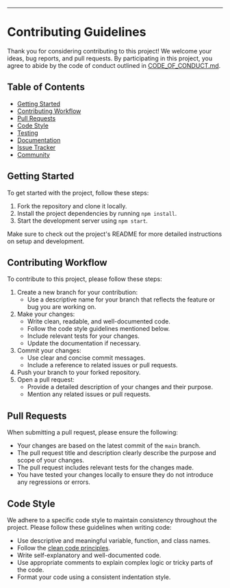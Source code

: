 ---

# Contributing Guidelines

Thank you for considering contributing to this project! We welcome your ideas, bug reports, and pull requests. By participating in this project, you agree to abide by the code of conduct outlined in [CODE_OF_CONDUCT.md](./CODE_OF_CONDUCT.md).

## Table of Contents

- [Getting Started](#getting-started)
- [Contributing Workflow](#contributing-workflow)
- [Pull Requests](#pull-requests)
- [Code Style](#code-style)
- [Testing](#testing)
- [Documentation](#documentation)
- [Issue Tracker](#issue-tracker)
- [Community](#community)

## Getting Started

To get started with the project, follow these steps:

1. Fork the repository and clone it locally.
2. Install the project dependencies by running `npm install`.
3. Start the development server using `npm start`.

Make sure to check out the project's README for more detailed instructions on setup and development.

## Contributing Workflow

To contribute to this project, please follow these steps:

1. Create a new branch for your contribution:
   - Use a descriptive name for your branch that reflects the feature or bug you are working on.
2. Make your changes:
   - Write clean, readable, and well-documented code.
   - Follow the code style guidelines mentioned below.
   - Include relevant tests for your changes.
   - Update the documentation if necessary.
3. Commit your changes:
   - Use clear and concise commit messages.
   - Include a reference to related issues or pull requests.
4. Push your branch to your forked repository.
5. Open a pull request:
   - Provide a detailed description of your changes and their purpose.
   - Mention any related issues or pull requests.

## Pull Requests

When submitting a pull request, please ensure the following:

- Your changes are based on the latest commit of the `main` branch.
- The pull request title and description clearly describe the purpose and scope of your changes.
- The pull request includes relevant tests for the changes made.
- You have tested your changes locally to ensure they do not introduce any regressions or errors.

## Code Style

We adhere to a specific code style to maintain consistency throughout the project. Please follow these guidelines when writing code:

- Use descriptive and meaningful variable, function, and class names.
- Follow the [clean code principles](https://github.com/ryanmcdermott/clean-code-javascript).
- Write self-explanatory and well-documented code.
- Use appropriate comments to explain complex logic or tricky parts of the code.
- Format your code using a consistent indentation style.

